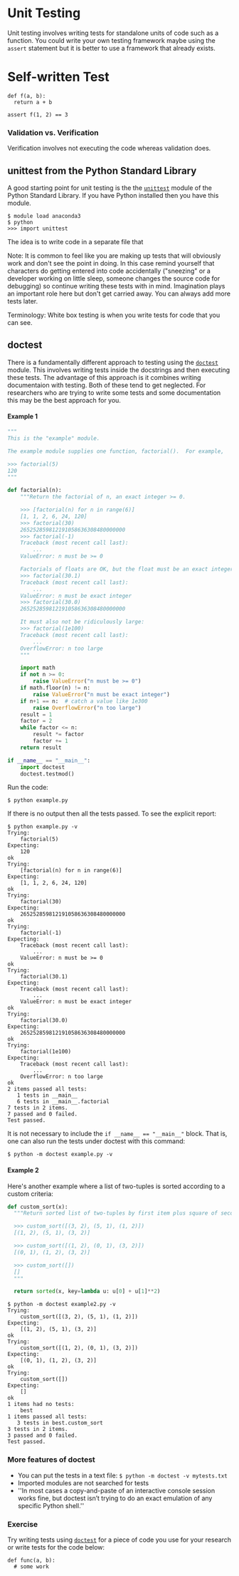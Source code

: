 # Unit Testing

Unit testing involves writing tests for standalone units of code such as a function. You could write your own testing framework maybe
using the `assert` statement but it is better to use a framework that already exists.


# Self-written Test

```
def f(a, b):
  return a + b
```

```
assert f(1, 2) == 3
```

### Validation vs. Verification

Verification involves not executing the code whereas validation does.


## unittest from the Python Standard Library

A good starting point for unit testing is the the [`unittest`](https://docs.python.org/3/library/unittest.html) module of the Python Standard Library. If you have Python installed then you have
this module.

```
$ module load anaconda3
$ python
>>> import unittest
```

The idea is to write code in a separate file that 

Note: It is common to feel like you are making up tests that will obviously work and don't see the point in doing. In this case remind yourself that characters do getting entered into code accidentally ("sneezing" or a developer working on little sleep, someone changes the source code for debugging) so continue writing these tests with in mind. Imagination plays an important role here but don't get carried away. You can always add more tests later.

Terminology: White box testing is when you write tests for code that you can see.


## doctest

There is a fundamentally different approach to testing using the [`doctest`](https://docs.python.org/3/library/doctest.html) module. This involves writing tests inside the docstrings and then executing these tests. The advantage of this approach is it combines writing documentaion with testing. Both of these tend to get neglected. For researchers who are trying to write some tests and some documentation this may be the best approach for you.

#### Example 1

```python
"""
This is the "example" module.

The example module supplies one function, factorial().  For example,

>>> factorial(5)
120
"""

def factorial(n):
    """Return the factorial of n, an exact integer >= 0.

    >>> [factorial(n) for n in range(6)]
    [1, 1, 2, 6, 24, 120]
    >>> factorial(30)
    265252859812191058636308480000000
    >>> factorial(-1)
    Traceback (most recent call last):
        ...
    ValueError: n must be >= 0

    Factorials of floats are OK, but the float must be an exact integer:
    >>> factorial(30.1)
    Traceback (most recent call last):
        ...
    ValueError: n must be exact integer
    >>> factorial(30.0)
    265252859812191058636308480000000

    It must also not be ridiculously large:
    >>> factorial(1e100)
    Traceback (most recent call last):
        ...
    OverflowError: n too large
    """

    import math
    if not n >= 0:
        raise ValueError("n must be >= 0")
    if math.floor(n) != n:
        raise ValueError("n must be exact integer")
    if n+1 == n:  # catch a value like 1e300
        raise OverflowError("n too large")
    result = 1
    factor = 2
    while factor <= n:
        result *= factor
        factor += 1
    return result

if __name__ == "__main__":
    import doctest
    doctest.testmod()
```

Run the code:

```
$ python example.py
```

If there is no output then all the tests passed. To see the explicit report:

```
$ python example.py -v
Trying:
    factorial(5)
Expecting:
    120
ok
Trying:
    [factorial(n) for n in range(6)]
Expecting:
    [1, 1, 2, 6, 24, 120]
ok
Trying:
    factorial(30)
Expecting:
    265252859812191058636308480000000
ok
Trying:
    factorial(-1)
Expecting:
    Traceback (most recent call last):
        ...
    ValueError: n must be >= 0
ok
Trying:
    factorial(30.1)
Expecting:
    Traceback (most recent call last):
        ...
    ValueError: n must be exact integer
ok
Trying:
    factorial(30.0)
Expecting:
    265252859812191058636308480000000
ok
Trying:
    factorial(1e100)
Expecting:
    Traceback (most recent call last):
        ...
    OverflowError: n too large
ok
2 items passed all tests:
   1 tests in __main__
   6 tests in __main__.factorial
7 tests in 2 items.
7 passed and 0 failed.
Test passed.
```

It is not necessary to include the `if __name__ == "__main__"` block. That is, one can also run the tests under doctest with this command:

```
$ python -m doctest example.py -v
```

#### Example 2

Here's another example where a list of two-tuples is sorted according to a custom criteria:

```python
def custom_sort(x):
  """Return sorted list of two-tuples by first item plus square of second item.

  >>> custom_sort([(3, 2), (5, 1), (1, 2)])
  [(1, 2), (5, 1), (3, 2)]

  >>> custom_sort([(1, 2), (0, 1), (3, 2)])
  [(0, 1), (1, 2), (3, 2)]

  >>> custom_sort([])
  []
  """

  return sorted(x, key=lambda u: u[0] + u[1]**2)
```

```
$ python -m doctest example2.py -v
Trying:
    custom_sort([(3, 2), (5, 1), (1, 2)])
Expecting:
    [(1, 2), (5, 1), (3, 2)]
ok
Trying:
    custom_sort([(1, 2), (0, 1), (3, 2)])
Expecting:
    [(0, 1), (1, 2), (3, 2)]
ok
Trying:
    custom_sort([])
Expecting:
    []
ok
1 items had no tests:
    best
1 items passed all tests:
   3 tests in best.custom_sort
3 tests in 2 items.
3 passed and 0 failed.
Test passed.
```

### More features of doctest

+ You can put the tests in a text file: `$ python -m doctest -v mytests.txt`
+ Imported modules are not searched for tests
+ ''In most cases a copy-and-paste of an interactive console session works fine, but doctest isn’t trying to do an exact emulation of any specific Python shell.''


### Exercise

Try writing tests using [`doctest`](https://docs.python.org/3/library/doctest.html) for a piece of code you use for your research or write tests for the code below:

```
def func(a, b):
  # some work
```
